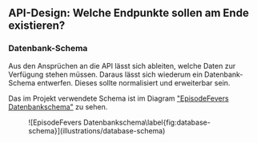 ## API-Design: Welche Endpunkte sollen am Ende existieren?

### Datenbank-Schema

Aus den Ansprüchen an die API lässt sich ableiten, welche Daten zur Verfügung stehen müssen. Daraus lässt sich wiederum ein Datenbank-Schema entwerfen. Dieses sollte normalisiert und erweiterbar sein.

Das im Projekt verwendete Schema ist im Diagram ["EpisodeFevers Datenbankschema"](#fig:database-schema) zu sehen.

<figure id="fig:database-schema">
![EpisodeFevers Datenbankschema\label{fig:database-schema}](illustrations/database-schema)

</figure>
